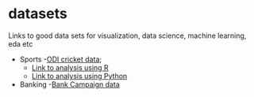 # datasets
Links to good data sets for visualization, data science, machine learning, eda etc

- Sports
  -[ODI cricket data](https://github.com/fellowdatascientist/datasets/raw/master/odi-batting.zip);
    - [Link to analysis using R](http://htmlpreview.github.io/?https://github.com/fellowdatascientist/learn-eda/blob/master/odi_cricket_analysis_using_R.html)
    - [Link to analysis using Python](https://github.com/skathirmani/skathirmani.github.io/blob/master/ipython_notebooks/Cricket%20Analysis.ipynb)
- Banking
  -[Bank Campaign data](https://archive.ics.uci.edu/ml/datasets/bank+marketing)
